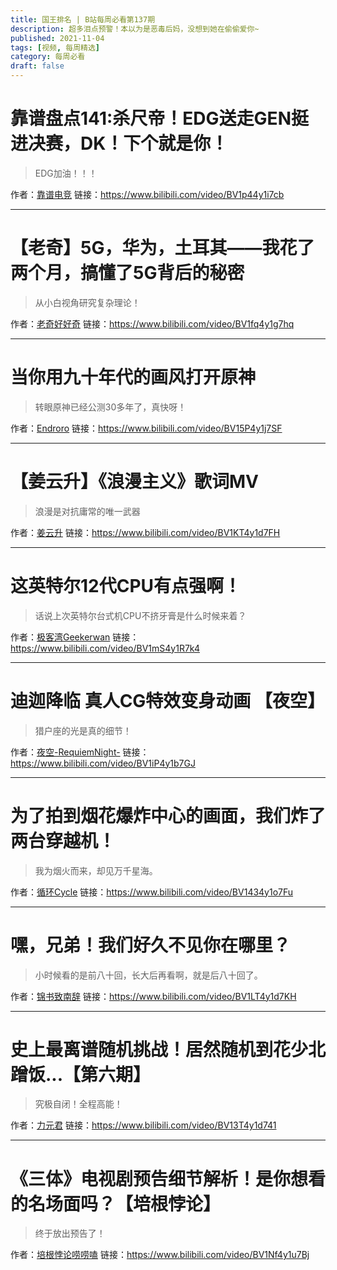 ```yaml
---
title: 国王排名 | B站每周必看第137期
description: 超多泪点预警！本以为是恶毒后妈，没想到她在偷偷爱你~
published: 2021-11-04
tags: [视频, 每周精选]
category: 每周必看
draft: false
---
```


# 靠谱盘点141:杀尺帝！EDG送走GEN挺进决赛，DK！下个就是你！
> EDG加油！！！

作者：[靠谱电竞](https://space.bilibili.com/279991456)
链接：https://www.bilibili.com/video/BV1p44y1i7cb

---

# 【老奇】5G，华为，土耳其——我花了两个月，搞懂了5G背后的秘密
> 从小白视角研究复杂理论！

作者：[老奇好好奇](https://space.bilibili.com/35894872)
链接：https://www.bilibili.com/video/BV1fq4y1g7hq

---

# 当你用九十年代的画风打开原神
> 转眼原神已经公测30多年了，真快呀！

作者：[Endroro](https://space.bilibili.com/170297837)
链接：https://www.bilibili.com/video/BV15P4y1j7SF

---

# 【姜云升】《浪漫主义》歌词MV
> 浪漫是对抗庸常的唯一武器

作者：[姜云升](https://space.bilibili.com/381281213)
链接：https://www.bilibili.com/video/BV1KT4y1d7FH

---

# 这英特尔12代CPU有点强啊！
> 话说上次英特尔台式机CPU不挤牙膏是什么时候来着？

作者：[极客湾Geekerwan](https://space.bilibili.com/25876945)
链接：https://www.bilibili.com/video/BV1mS4y1R7k4

---

# 迪迦降临 真人CG特效变身动画 【夜空】
> 猎户座的光是真的细节！

作者：[夜空-RequiemNight-](https://space.bilibili.com/2131431)
链接：https://www.bilibili.com/video/BV1iP4y1b7GJ

---

# 为了拍到烟花爆炸中心的画面，我们炸了两台穿越机！
> 我为烟火而来，却见万千星海。

作者：[循环Cycle](https://space.bilibili.com/6371342)
链接：https://www.bilibili.com/video/BV1434y1o7Fu

---

# 嘿，兄弟！我们好久不见你在哪里？
> 小时候看的是前八十回，长大后再看啊，就是后八十回了。

作者：[锦书致南辞](https://space.bilibili.com/90142376)
链接：https://www.bilibili.com/video/BV1LT4y1d7KH

---

# 史上最离谱随机挑战！居然随机到花少北蹭饭...【第六期】
> 究极自闭！全程高能！

作者：[力元君](https://space.bilibili.com/19642758)
链接：https://www.bilibili.com/video/BV13T4y1d741

---

# 《三体》电视剧预告细节解析！是你想看的名场面吗？【培根悖论】
> 终于放出预告了！

作者：[培根悖论唠唠嗑](https://space.bilibili.com/386869863)
链接：https://www.bilibili.com/video/BV1Nf4y1u7Bj

